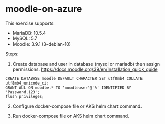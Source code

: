 # moodle-on-azure

This exercise supports:

- MariaDB: 10.5.4
- MySQL: 5.7
- Moodle: 3.9.1 (3-debian-10)

Steps:

1. Create database and user in database (mysql or mariadb) then assign permissions.
https://docs.moodle.org/39/en/Installation_quick_guide

```
CREATE DATABASE moodle DEFAULT CHARACTER SET utf8mb4 COLLATE utf8mb4_unicode_ci;
GRANT ALL ON moodle.* TO 'moodleuser'@'%' IDENTIFIED BY 'Password.123';
flush privileges;
```

2. Configure docker-compose file or AKS helm chart command.

3. Run docker-compose file or AKS helm chart command.
